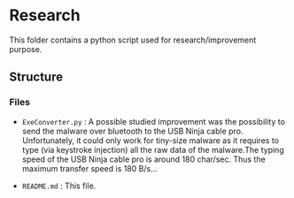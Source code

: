 # Research

This folder contains a python script used for research/improvement purpose.

## Structure

### Files

- `ExeConverter.py` : A possible studied improvement was the possibility to send the malware over bluetooth to the USB Ninja cable pro. Unfortunately, it could only work for tiny-size malware as it requires to type (via keystroke injection) all the raw data of the malware.The typing speed of the USB Ninja cable pro is around 180 char/sec. Thus the maximum transfer speed is 180 B/s...

- `README.md` : This file.
